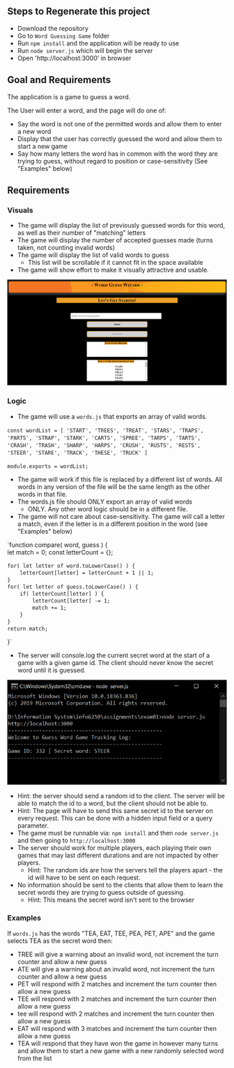  ## Steps to Regenerate this project
 
 * Download the repository
 * Go to `Word Guessing Game` folder
 * Run `npm install` and the application will be ready to use
 * Run `node server.js` which will begin the server
 * Open 'http://localhost:3000' in browser
 

 ## Goal and Requirements

The application is a game to guess a word.

The User will enter a word, and the page will do one of:
* Say the word is not one of the permitted words and allow them to enter a new word
* Display that the user has correctly guessed the word and allow them to start a new game
* Say how many letters the word has in common with the word they are trying to guess, without regard to position or case-sensitivity  (See "Examples" below)

## Requirements

### Visuals
* The game will display the list of previously guessed words for this word, as well as their number of "matching" letters
* The game will display the number of accepted guesses made (turns taken, not counting invalid words)
* The game will display the list of valid words to guess
  * This list will be scrollable if it cannot fit in the space available
* The game will show effort to make it visually attractive and usable.

![Image](MainPage.png)


### Logic
* The game will use a `words.js` that exports an array of valid words.

 `const wordList = [ 'START', 'TREES', 'TREAT', 'STARS', 'TRAPS', 'PARTS',
    'STRAP', 'STARK', 'CARTS', 'SPREE', 'TARPS', 'TARTS',
    'CRASH', 'TRASH', 'SHARP', 'HARPS', 'CRUSH', 'RUSTS',
    'RESTS', 'STEER', 'STARE', 'TRACK', 'THESE', 'TRUCK' ]`
    
`module.exports = wordList;`

* The game will work if this file is replaced by a different list of words.  All words in any version of the file will be the same length as the other words in that file.
* The words.js file should ONLY export an array of valid words
  * ONLY.  Any other word logic should be in a different file.
* The game will not care about case-sensitivity.  The game will call a letter a match, even if the letter is in a different position in the word (see "Examples" below)

 `function compare( word, guess ) {  
    let match = 0;
    const letterCount = {};
    
    for( let letter of word.toLowerCase() ) {
        letterCount[letter] = letterCount + 1 || 1;
    }
    for( let letter of guess.toLowerCase() ) {
        if( letterCount[letter] ) {
            letterCount[letter] -= 1;
            match += 1;
        }
    }
    return match;
}`

* The server will console.log the current secret word at the start of a game with a given game id.  The client should never know the secret word until it is guessed. 

![Image](Commandline.png)

  * Hint: the server should send a random id to the client.  The server will be able to match the id to a word, but the client should not be able to.
  * Hint: The page will have to send this same secret id to the server on every request. This can be done with a hidden input field or a query parameter.
* The game must be runnable via: `npm install` and then `node server.js` and then going to `http://localhost:3000`
* The server should work for multiple players, each playing their own games that may last different durations and are not impacted by other players.  
  * Hint: The random ids are how the servers tell the players apart - the id will have to be sent on each request.
* No information should be sent to the clients that allow them to learn the secret words they are trying to guess outside of guessing.
  * Hint: This means the secret word isn't sent to the browser

### Examples

If `words.js` has the words "TEA, EAT, TEE, PEA, PET, APE" and the game selects TEA as the secret word then:
* TREE will give a warning about an invalid word, not increment the turn counter and allow a new guess
* ATE will give a warning about an invalid word, not increment the turn counter and allow a new guess
* PET will respond with 2 matches and increment the turn counter then allow a new guess
* TEE will respond with 2 matches and increment the turn counter then allow a new guess
* tee will respond with 2 matches and increment the turn counter then allow a new guess
* EAT will respond with 3 matches and increment the turn counter then allow a new guess
* TEA will respond that they have won the game in however many turns and allow them to start a new game with a new randomly selected word from the list

